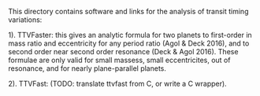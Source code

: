 This directory contains software and links for the
analysis of transit timing variations:

1). TTVFaster:  this gives an analytic formula for two planets
to first-order in mass ratio and eccentricity for any period
ratio (Agol & Deck 2016), and to second order near second order
resonance (Deck & Agol 2016).  These formulae are only valid
for small massess, small eccentricites, out of resonance, and
for nearly plane-parallel planets.

2). TTVFast:  (TODO: translate ttvfast from C, or write a C
wrapper).
